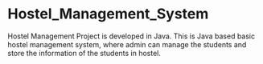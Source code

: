 # Hostel_Management_System
Hostel Management Project is developed in Java.
This is Java based basic hostel management system, where admin can manage the students and store the information of the students in hostel.

